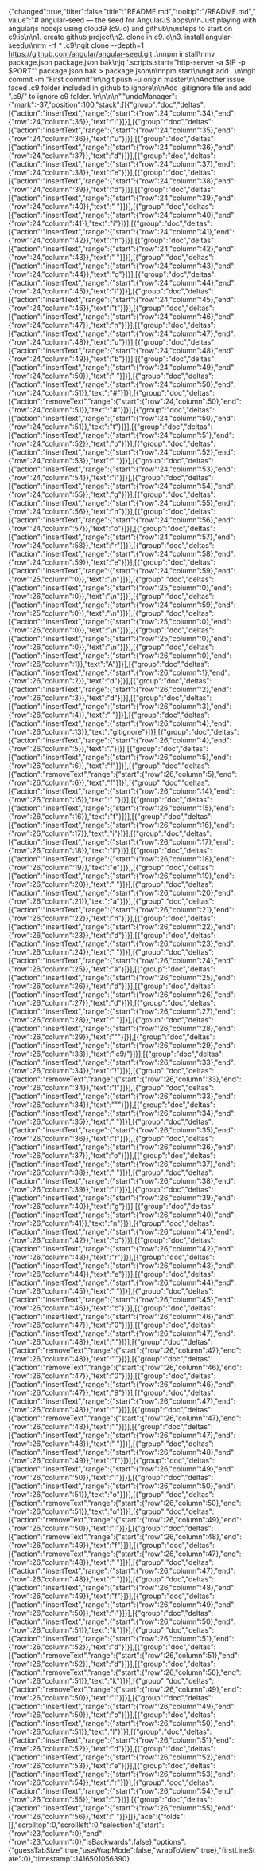 {"changed":true,"filter":false,"title":"README.md","tooltip":"/README.md","value":"# angular-seed — the seed for AngularJS apps\n\nJust playing with angularjs nodejs using cloud9 (c9.io) and github\n\nsteps to start on c9.io\n\n1. create github project\n2. clone in c9.io\n3. install angular-seed\n\nrm -rf * .c9\ngit clone --depth=1 https://github.com/angular/angular-seed.git .\nnpm install\nmv package.json package.json.bak\njq '.scripts.start=\"http-server -a $IP -p $PORT\"' package.json.bak > package.json\n\nnpm start\n\ngit add . \n\ngit commit -m \"First commit\"\n\ngit push -u origin master\n\nAnother issue faced .c9 folder included in github to ignore\n\nAdd .gitignore file and add \".c9/\" to ignore c9 folder. \n\n\n\n","undoManager":{"mark":-37,"position":100,"stack":[[{"group":"doc","deltas":[{"action":"insertText","range":{"start":{"row":24,"column":34},"end":{"row":24,"column":35}},"text":"l"}]}],[{"group":"doc","deltas":[{"action":"insertText","range":{"start":{"row":24,"column":35},"end":{"row":24,"column":36}},"text":"u"}]}],[{"group":"doc","deltas":[{"action":"insertText","range":{"start":{"row":24,"column":36},"end":{"row":24,"column":37}},"text":"d"}]}],[{"group":"doc","deltas":[{"action":"insertText","range":{"start":{"row":24,"column":37},"end":{"row":24,"column":38}},"text":"e"}]}],[{"group":"doc","deltas":[{"action":"insertText","range":{"start":{"row":24,"column":38},"end":{"row":24,"column":39}},"text":"d"}]}],[{"group":"doc","deltas":[{"action":"insertText","range":{"start":{"row":24,"column":39},"end":{"row":24,"column":40}},"text":" "}]}],[{"group":"doc","deltas":[{"action":"insertText","range":{"start":{"row":24,"column":40},"end":{"row":24,"column":41}},"text":"i"}]}],[{"group":"doc","deltas":[{"action":"insertText","range":{"start":{"row":24,"column":41},"end":{"row":24,"column":42}},"text":"n"}]}],[{"group":"doc","deltas":[{"action":"insertText","range":{"start":{"row":24,"column":42},"end":{"row":24,"column":43}},"text":" "}]}],[{"group":"doc","deltas":[{"action":"insertText","range":{"start":{"row":24,"column":43},"end":{"row":24,"column":44}},"text":"g"}]}],[{"group":"doc","deltas":[{"action":"insertText","range":{"start":{"row":24,"column":44},"end":{"row":24,"column":45}},"text":"i"}]}],[{"group":"doc","deltas":[{"action":"insertText","range":{"start":{"row":24,"column":45},"end":{"row":24,"column":46}},"text":"t"}]}],[{"group":"doc","deltas":[{"action":"insertText","range":{"start":{"row":24,"column":46},"end":{"row":24,"column":47}},"text":"h"}]}],[{"group":"doc","deltas":[{"action":"insertText","range":{"start":{"row":24,"column":47},"end":{"row":24,"column":48}},"text":"u"}]}],[{"group":"doc","deltas":[{"action":"insertText","range":{"start":{"row":24,"column":48},"end":{"row":24,"column":49}},"text":"b"}]}],[{"group":"doc","deltas":[{"action":"insertText","range":{"start":{"row":24,"column":49},"end":{"row":24,"column":50}},"text":" "}]}],[{"group":"doc","deltas":[{"action":"insertText","range":{"start":{"row":24,"column":50},"end":{"row":24,"column":51}},"text":"#"}]}],[{"group":"doc","deltas":[{"action":"removeText","range":{"start":{"row":24,"column":50},"end":{"row":24,"column":51}},"text":"#"}]}],[{"group":"doc","deltas":[{"action":"insertText","range":{"start":{"row":24,"column":50},"end":{"row":24,"column":51}},"text":"t"}]}],[{"group":"doc","deltas":[{"action":"insertText","range":{"start":{"row":24,"column":51},"end":{"row":24,"column":52}},"text":"o"}]}],[{"group":"doc","deltas":[{"action":"insertText","range":{"start":{"row":24,"column":52},"end":{"row":24,"column":53}},"text":" "}]}],[{"group":"doc","deltas":[{"action":"insertText","range":{"start":{"row":24,"column":53},"end":{"row":24,"column":54}},"text":"i"}]}],[{"group":"doc","deltas":[{"action":"insertText","range":{"start":{"row":24,"column":54},"end":{"row":24,"column":55}},"text":"g"}]}],[{"group":"doc","deltas":[{"action":"insertText","range":{"start":{"row":24,"column":55},"end":{"row":24,"column":56}},"text":"n"}]}],[{"group":"doc","deltas":[{"action":"insertText","range":{"start":{"row":24,"column":56},"end":{"row":24,"column":57}},"text":"o"}]}],[{"group":"doc","deltas":[{"action":"insertText","range":{"start":{"row":24,"column":57},"end":{"row":24,"column":58}},"text":"r"}]}],[{"group":"doc","deltas":[{"action":"insertText","range":{"start":{"row":24,"column":58},"end":{"row":24,"column":59}},"text":"e"}]}],[{"group":"doc","deltas":[{"action":"insertText","range":{"start":{"row":24,"column":59},"end":{"row":25,"column":0}},"text":"\n"}]}],[{"group":"doc","deltas":[{"action":"insertText","range":{"start":{"row":25,"column":0},"end":{"row":26,"column":0}},"text":"\n"}]}],[{"group":"doc","deltas":[{"action":"insertText","range":{"start":{"row":24,"column":59},"end":{"row":25,"column":0}},"text":"\n"}]}],[{"group":"doc","deltas":[{"action":"insertText","range":{"start":{"row":25,"column":0},"end":{"row":26,"column":0}},"text":"\n"}]}],[{"group":"doc","deltas":[{"action":"insertText","range":{"start":{"row":25,"column":0},"end":{"row":26,"column":0}},"text":"\n"}]}],[{"group":"doc","deltas":[{"action":"insertText","range":{"start":{"row":26,"column":0},"end":{"row":26,"column":1}},"text":"A"}]}],[{"group":"doc","deltas":[{"action":"insertText","range":{"start":{"row":26,"column":1},"end":{"row":26,"column":2}},"text":"d"}]}],[{"group":"doc","deltas":[{"action":"insertText","range":{"start":{"row":26,"column":2},"end":{"row":26,"column":3}},"text":"d"}]}],[{"group":"doc","deltas":[{"action":"insertText","range":{"start":{"row":26,"column":3},"end":{"row":26,"column":4}},"text":" "}]}],[{"group":"doc","deltas":[{"action":"insertText","range":{"start":{"row":26,"column":4},"end":{"row":26,"column":13}},"text":"gitignore"}]}],[{"group":"doc","deltas":[{"action":"insertText","range":{"start":{"row":26,"column":4},"end":{"row":26,"column":5}},"text":"."}]}],[{"group":"doc","deltas":[{"action":"insertText","range":{"start":{"row":26,"column":5},"end":{"row":26,"column":6}},"text":"f"}]}],[{"group":"doc","deltas":[{"action":"removeText","range":{"start":{"row":26,"column":5},"end":{"row":26,"column":6}},"text":"f"}]}],[{"group":"doc","deltas":[{"action":"insertText","range":{"start":{"row":26,"column":14},"end":{"row":26,"column":15}},"text":" "}]}],[{"group":"doc","deltas":[{"action":"insertText","range":{"start":{"row":26,"column":15},"end":{"row":26,"column":16}},"text":"f"}]}],[{"group":"doc","deltas":[{"action":"insertText","range":{"start":{"row":26,"column":16},"end":{"row":26,"column":17}},"text":"i"}]}],[{"group":"doc","deltas":[{"action":"insertText","range":{"start":{"row":26,"column":17},"end":{"row":26,"column":18}},"text":"l"}]}],[{"group":"doc","deltas":[{"action":"insertText","range":{"start":{"row":26,"column":18},"end":{"row":26,"column":19}},"text":"e"}]}],[{"group":"doc","deltas":[{"action":"insertText","range":{"start":{"row":26,"column":19},"end":{"row":26,"column":20}},"text":" "}]}],[{"group":"doc","deltas":[{"action":"insertText","range":{"start":{"row":26,"column":20},"end":{"row":26,"column":21}},"text":"a"}]}],[{"group":"doc","deltas":[{"action":"insertText","range":{"start":{"row":26,"column":21},"end":{"row":26,"column":22}},"text":"n"}]}],[{"group":"doc","deltas":[{"action":"insertText","range":{"start":{"row":26,"column":22},"end":{"row":26,"column":23}},"text":"d"}]}],[{"group":"doc","deltas":[{"action":"insertText","range":{"start":{"row":26,"column":23},"end":{"row":26,"column":24}},"text":" "}]}],[{"group":"doc","deltas":[{"action":"insertText","range":{"start":{"row":26,"column":24},"end":{"row":26,"column":25}},"text":"a"}]}],[{"group":"doc","deltas":[{"action":"insertText","range":{"start":{"row":26,"column":25},"end":{"row":26,"column":26}},"text":"d"}]}],[{"group":"doc","deltas":[{"action":"insertText","range":{"start":{"row":26,"column":26},"end":{"row":26,"column":27}},"text":"d"}]}],[{"group":"doc","deltas":[{"action":"insertText","range":{"start":{"row":26,"column":27},"end":{"row":26,"column":28}},"text":" "}]}],[{"group":"doc","deltas":[{"action":"insertText","range":{"start":{"row":26,"column":28},"end":{"row":26,"column":29}},"text":"\""}]}],[{"group":"doc","deltas":[{"action":"insertText","range":{"start":{"row":26,"column":29},"end":{"row":26,"column":33}},"text":".c9/"}]}],[{"group":"doc","deltas":[{"action":"insertText","range":{"start":{"row":26,"column":33},"end":{"row":26,"column":34}},"text":"!"}]}],[{"group":"doc","deltas":[{"action":"removeText","range":{"start":{"row":26,"column":33},"end":{"row":26,"column":34}},"text":"!"}]}],[{"group":"doc","deltas":[{"action":"insertText","range":{"start":{"row":26,"column":33},"end":{"row":26,"column":34}},"text":"\""}]}],[{"group":"doc","deltas":[{"action":"insertText","range":{"start":{"row":26,"column":34},"end":{"row":26,"column":35}},"text":" "}]}],[{"group":"doc","deltas":[{"action":"insertText","range":{"start":{"row":26,"column":35},"end":{"row":26,"column":36}},"text":"t"}]}],[{"group":"doc","deltas":[{"action":"insertText","range":{"start":{"row":26,"column":36},"end":{"row":26,"column":37}},"text":"o"}]}],[{"group":"doc","deltas":[{"action":"insertText","range":{"start":{"row":26,"column":37},"end":{"row":26,"column":38}},"text":" "}]}],[{"group":"doc","deltas":[{"action":"insertText","range":{"start":{"row":26,"column":38},"end":{"row":26,"column":39}},"text":"i"}]}],[{"group":"doc","deltas":[{"action":"insertText","range":{"start":{"row":26,"column":39},"end":{"row":26,"column":40}},"text":"g"}]}],[{"group":"doc","deltas":[{"action":"insertText","range":{"start":{"row":26,"column":40},"end":{"row":26,"column":41}},"text":"n"}]}],[{"group":"doc","deltas":[{"action":"insertText","range":{"start":{"row":26,"column":41},"end":{"row":26,"column":42}},"text":"o"}]}],[{"group":"doc","deltas":[{"action":"insertText","range":{"start":{"row":26,"column":42},"end":{"row":26,"column":43}},"text":"r"}]}],[{"group":"doc","deltas":[{"action":"insertText","range":{"start":{"row":26,"column":43},"end":{"row":26,"column":44}},"text":"e"}]}],[{"group":"doc","deltas":[{"action":"insertText","range":{"start":{"row":26,"column":44},"end":{"row":26,"column":45}},"text":" "}]}],[{"group":"doc","deltas":[{"action":"insertText","range":{"start":{"row":26,"column":45},"end":{"row":26,"column":46}},"text":"c"}]}],[{"group":"doc","deltas":[{"action":"insertText","range":{"start":{"row":26,"column":46},"end":{"row":26,"column":47}},"text":"0"}]}],[{"group":"doc","deltas":[{"action":"insertText","range":{"start":{"row":26,"column":47},"end":{"row":26,"column":48}},"text":"."}]}],[{"group":"doc","deltas":[{"action":"removeText","range":{"start":{"row":26,"column":47},"end":{"row":26,"column":48}},"text":"."}]}],[{"group":"doc","deltas":[{"action":"removeText","range":{"start":{"row":26,"column":46},"end":{"row":26,"column":47}},"text":"0"}]}],[{"group":"doc","deltas":[{"action":"insertText","range":{"start":{"row":26,"column":46},"end":{"row":26,"column":47}},"text":"9"}]}],[{"group":"doc","deltas":[{"action":"insertText","range":{"start":{"row":26,"column":47},"end":{"row":26,"column":48}},"text":"."}]}],[{"group":"doc","deltas":[{"action":"removeText","range":{"start":{"row":26,"column":47},"end":{"row":26,"column":48}},"text":"."}]}],[{"group":"doc","deltas":[{"action":"insertText","range":{"start":{"row":26,"column":47},"end":{"row":26,"column":48}},"text":" "}]}],[{"group":"doc","deltas":[{"action":"insertText","range":{"start":{"row":26,"column":48},"end":{"row":26,"column":49}},"text":"f"}]}],[{"group":"doc","deltas":[{"action":"insertText","range":{"start":{"row":26,"column":49},"end":{"row":26,"column":50}},"text":"i"}]}],[{"group":"doc","deltas":[{"action":"insertText","range":{"start":{"row":26,"column":50},"end":{"row":26,"column":51}},"text":"o"}]}],[{"group":"doc","deltas":[{"action":"removeText","range":{"start":{"row":26,"column":50},"end":{"row":26,"column":51}},"text":"o"}]}],[{"group":"doc","deltas":[{"action":"removeText","range":{"start":{"row":26,"column":49},"end":{"row":26,"column":50}},"text":"i"}]}],[{"group":"doc","deltas":[{"action":"removeText","range":{"start":{"row":26,"column":48},"end":{"row":26,"column":49}},"text":"f"}]}],[{"group":"doc","deltas":[{"action":"removeText","range":{"start":{"row":26,"column":47},"end":{"row":26,"column":48}},"text":" "}]}],[{"group":"doc","deltas":[{"action":"insertText","range":{"start":{"row":26,"column":47},"end":{"row":26,"column":48}},"text":" "}]}],[{"group":"doc","deltas":[{"action":"insertText","range":{"start":{"row":26,"column":48},"end":{"row":26,"column":49}},"text":"f"}]}],[{"group":"doc","deltas":[{"action":"insertText","range":{"start":{"row":26,"column":49},"end":{"row":26,"column":50}},"text":"i"}]}],[{"group":"doc","deltas":[{"action":"insertText","range":{"start":{"row":26,"column":50},"end":{"row":26,"column":51}},"text":"k"}]}],[{"group":"doc","deltas":[{"action":"insertText","range":{"start":{"row":26,"column":51},"end":{"row":26,"column":52}},"text":"d"}]}],[{"group":"doc","deltas":[{"action":"removeText","range":{"start":{"row":26,"column":51},"end":{"row":26,"column":52}},"text":"d"}]}],[{"group":"doc","deltas":[{"action":"removeText","range":{"start":{"row":26,"column":50},"end":{"row":26,"column":51}},"text":"k"}]}],[{"group":"doc","deltas":[{"action":"removeText","range":{"start":{"row":26,"column":49},"end":{"row":26,"column":50}},"text":"i"}]}],[{"group":"doc","deltas":[{"action":"insertText","range":{"start":{"row":26,"column":49},"end":{"row":26,"column":50}},"text":"o"}]}],[{"group":"doc","deltas":[{"action":"insertText","range":{"start":{"row":26,"column":50},"end":{"row":26,"column":51}},"text":"l"}]}],[{"group":"doc","deltas":[{"action":"insertText","range":{"start":{"row":26,"column":51},"end":{"row":26,"column":52}},"text":"d"}]}],[{"group":"doc","deltas":[{"action":"insertText","range":{"start":{"row":26,"column":52},"end":{"row":26,"column":53}},"text":"e"}]}],[{"group":"doc","deltas":[{"action":"insertText","range":{"start":{"row":26,"column":53},"end":{"row":26,"column":54}},"text":"r"}]}],[{"group":"doc","deltas":[{"action":"insertText","range":{"start":{"row":26,"column":54},"end":{"row":26,"column":55}},"text":"."}]}],[{"group":"doc","deltas":[{"action":"insertText","range":{"start":{"row":26,"column":55},"end":{"row":26,"column":56}},"text":" "}]}]]},"ace":{"folds":[],"scrolltop":0,"scrollleft":0,"selection":{"start":{"row":23,"column":0},"end":{"row":23,"column":0},"isBackwards":false},"options":{"guessTabSize":true,"useWrapMode":false,"wrapToView":true},"firstLineState":0},"timestamp":1416501056390}